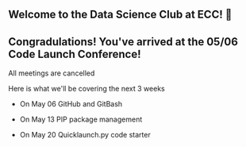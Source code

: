 ## Welcome to the Data Science Club at ECC! 👋

## Congradulations! You've arrived at the 05/06 Code Launch Conference!

All meetings are cancelled

Here is what we'll be covering the next 3 weeks

* On May 06 GitHub and GitBash

* On May 13 PIP package management

* On May 20 Quicklaunch.py code starter
